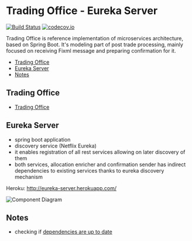 # Trading Office - Eureka Server
[![Build Status](https://travis-ci.org/spolnik/trading-office-eureka-server.svg?branch=master)](https://travis-ci.org/spolnik/trading-office-eureka-server) [![codecov.io](https://codecov.io/github/spolnik/trading-office-eureka-server/coverage.svg?branch=master)](https://codecov.io/github/spolnik/trading-office-eureka-server?branch=master)

Trading Office is reference implementation of microservices architecture, based on Spring Boot. It's modeling part of post trade processing, mainly focused on receiving Fixml message and preparing confirmation for it.

- [Trading Office](#trading-office)
- [Eureka Server](#eureka-server)
- [Notes](#notes)

## Trading Office

- [Trading Office](https://github.com/spolnik/trading-office)

## Eureka Server
- spring boot application
- discovery service (Netflix Eureka)
- it enables registration of all rest services allowing on later discovery of them
- both services, allocation enricher and confirmation sender has indirect dependencies to existing services thanks to eureka discovery mechanism

Heroku: http://eureka-server.herokuapp.com/

![Component Diagram](https://raw.githubusercontent.com/spolnik/trading-office-eureka-server/master/design/eureka_server.png)

## Notes
- checking if [dependencies are up to date](https://www.versioneye.com/user/projects/56ad39427e03c7003ba41427)
